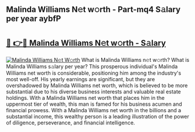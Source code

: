 ## Malinda Williams N𝚎t w𝚘rth - Part-mq4 S𝚊lary per year aybfP

# <h2><a href="http://gc0qu6q.nevu.top/?p=Malinda+Williams">🔗 👉🔴 Malinda Williams N𝚎t w𝚘rth - S𝚊lary</a></h2>

[![Malinda Williams N𝚎t W𝚘rth](https://i.imgur.com/Oavwk0R.jpeg)](http://gc0qu6q.nevu.top/?p=Malinda+Williams)
What is Malinda Williams n𝚎t w𝚘rth? What is Malinda Williams s𝚊lary per year?
This prosperous individual's Malinda Williams net worth is considerable, positioning him among the industry's most well-off. His yearly earnings are significant, but they are overshadowed by Malinda Williams net worth, which is believed to be more substantial due to his diverse business interests and valuable real estate holdings. With a Malinda Williams net worth that places him in the uppermost tier of wealth, this man is famed for his business acumen and financial prowess. With a Malinda Williams net worth in the billions and a substantial income, this wealthy person is a leading illustration of the power of diligence, perseverance, and financial intelligence.
